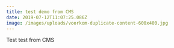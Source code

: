 ```yaml
---
title: test demo from CMS
date: 2019-07-12T11:07:25.086Z
image: /images/uploads/voorkom-duplicate-content-600x400.jpg
---
```

Test test from CMS
